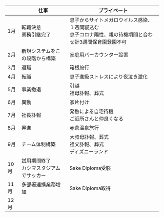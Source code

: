|  | 仕事 | プライベート |
| - | - | - |
| 1月 | 転職決意<br>業務引継完了 | 息子からサイトメガロウイルス感染、１週間寝込む<br>息子コロナ陽性、親の待機期間と合わせ計3週間保育園登園不可 |
| 2月 | 新規システムをこの段階から構築 | 家庭用バーカウンター設置 |
| 3月 | 退職 | 箱根旅行 |
| 4月 | 転職 | 息子進級ストレスにより夜泣き激化 |
| 5月 | 事業撤退 | 引越<br>祖母訃報、葬式 |
| 6月 | 異動 | 家片付け |
| 7月 | 社長訃報 | 発熱による自宅待機<br>ご近所さんと仲良くなる |
| 8月 | 昇進 | 赤倉温泉旅行 |
| 9月 | チーム体制構築 | 大叔母訃報、葬式<br>祖父訃報、葬式<br>ディズニーランド |
| 10月 | 試用期間終了<br>カシマスタジアムでサッカー | Sake Diploma受験 |
| 11月 | 多部署連携業務増加 | Sake Diploma取得 |
| 12月 |  |  |
